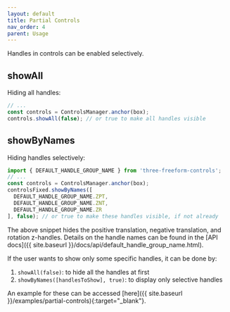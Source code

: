 ```yaml
---
layout: default
title: Partial Controls
nav_order: 4
parent: Usage
---
```


Handles in controls can be enabled selectively.

## showAll

Hiding all handles:

```js
// ...
const controls = ControlsManager.anchor(box);
controls.showAll(false); // or true to make all handles visible
```

## showByNames

Hiding handles selectively:

```js
import { DEFAULT_HANDLE_GROUP_NAME } from 'three-freeform-controls';
// ...
const controls = ControlsManager.anchor(box);
controlsFixed.showByNames([
  DEFAULT_HANDLE_GROUP_NAME.ZPT,
  DEFAULT_HANDLE_GROUP_NAME.ZNT,
  DEFAULT_HANDLE_GROUP_NAME.ZR
], false); // or true to make these handles visible, if not already
```

The above snippet hides the positive translation, negative translation, and rotation z-handles.
Details on the handle names can be found in the [API docs]({{ site.baseurl }}/docs/api/default_handle_group_name.html).

If the user wants to show only some specific handles, it can be done by:
1. `showAll(false)`: to hide all the handles at first
2. `showByNames([handlesToShow], true)`: to display only selective handles

An example for these can be accessed [here]({{ site.baseurl }}/examples/partial-controls){:target="_blank"}.

